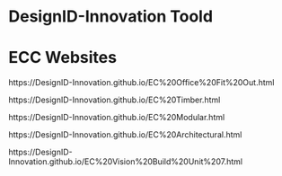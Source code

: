 # DesignID-Innovation Toold

# ECC Websites

<p>https://DesignID-Innovation.github.io/EC%20Office%20Fit%20Out.html</p>
<p>https://DesignID-Innovation.github.io/EC%20Timber.html</p>
<p>https://DesignID-Innovation.github.io/EC%20Modular.html</p>
<p>https://DesignID-Innovation.github.io/EC%20Architectural.html</p>
<p>https://DesignID-Innovation.github.io/EC%20Vision%20Build%20Unit%207.html</p>

